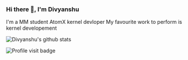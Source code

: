 ### Hi there 👋, I'm Divyanshu

I'm a MM student 
AtomX kernel devloper
My favourite work to perform is kernel developement

![Divyanshu's github stats](https://github-readme-stats.vercel.app/api?username=Divyanshu-Modi&show_icons=true&count_private=true_&title_color=433&icon_color=423&hide=["issues"])

![Profile visit badge](https://komarev.com/ghpvc/?username=Divyanshu-Modi&style=flat-square)
